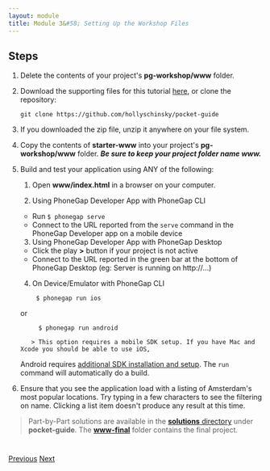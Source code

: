 ```yaml
---
layout: module
title: Module 3&#58; Setting Up the Workshop Files
---
```

## Steps

1. Delete the contents of your project's **pg-workshop/www** folder.

1. Download the supporting files for this tutorial [here](https://github.com/hollyschinsky/pocket-guide/archive/master.zip), 
or clone the repository:

    ```
    git clone https://github.com/hollyschinsky/pocket-guide
    ```

1. If you downloaded the zip file, unzip it anywhere on your file system.

1. Copy the contents of **starter-www** into your project's **pg-workshop/www** folder. ***Be sure to keep your project folder name www.***


1. Build and test your application using ANY of the following:
            
    1. Open **www/index.html** in a browser on your computer.
        
    2. Using PhoneGap Developer App with PhoneGap CLI        
    - Run `$ phonegap serve`
    - Connect to the URL reported from the `serve` command in the PhoneGap Developer app on a mobile device
 
    3. Using PhoneGap Developer App with PhoneGap Desktop
    - Click the play **>** button if your project is not active 
    - Connect to the URL reported in the green bar at the bottom of PhoneGap Desktop (eg: Server is running on http://...)
        
    4. On Device/Emulator with PhoneGap CLI 
        
            $ phonegap run ios
     or
            
            $ phonegap run android                
      
          > This option requires a mobile SDK setup. If you have Mac and Xcode you should be able to use iOS, 
   Android requires [additional SDK installation and setup](http://developer.android.com/sdk). The `run` command will automatically 
   do a build.

1. Ensure that you see the application load with a listing of Amsterdam's most popular locations. Try typing in a few characters to see the filtering
 on name. Clicking a list item doesn't produce any result at this time.


> Part-by-Part solutions are available in the [**solutions** directory](http://github.com/hollyschinsky/pocket-guide/www/solutions) under **pocket-guide**. 
The [**www-final**](http://github.com/hollyschinsky/pocket-guide/www-final) folder contains the final project. 


<div class="row" style="margin-top:40px;">
<div class="col-sm-12">
<a href="build-project.html" class="btn btn-default"><i class="glyphicon glyphicon-chevron-left"></i> 
Previous</a>
<a href="data-storage.html" class="btn btn-default pull-right">Next <i class="glyphicon 
glyphicon-chevron-right"></i></a>
</div>
</div>


